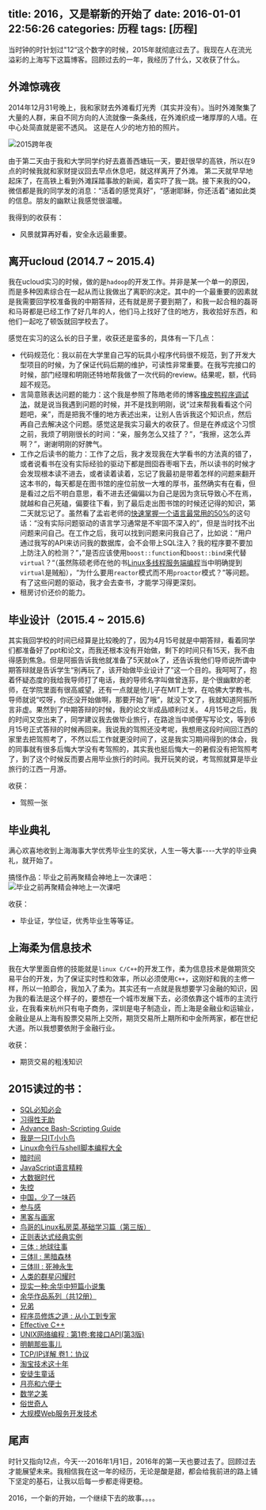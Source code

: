 title: 2016，又是崭新的开始了
date: 2016-01-01 22:56:26
categories: 历程
tags: [历程]
---

当时钟的时针划过"12“这个数字的时候，2015年就彻底过去了。我现在人在流光溢彩的上海写下这篇博客。回顾过去的一年，我经历了什么，又收获了什么。

## 外滩惊魂夜
2014年12月31号晚上，我和家财去外滩看灯光秀（其实并没有）。当时外滩聚集了大量的人群，来自不同方向的人流就像一条条线，在外滩织成一堵厚厚的人墙。在中心处简直就是密不透风。
这是在人少的地方拍的照片。

![2015跨年夜](http://ww1.sinaimg.cn/large/9d13bd87jw1ezkehshpa6j20hs0npmz1.jpg)

由于第二天由于我和大学同学约好去嘉善西塘玩一天，要赶很早的高铁，所以在9点的时候我就和家财提议回去早点休息吧，就这样离开了外滩。
第二天就早早地起床了，在高铁上看到外滩踩踏事故的新闻，着实吓了我一跳。接下来我的QQ，微信都是我的同学发的消息：“活着的感觉真好”，“感谢耶稣，你还活着”诸如此类的信息。朋友的幽默让我感觉很温暖。

我得到的收获有：
- 风景就算再好看，安全永远最重要。

## 离开ucloud (2014.7 ~ 2015.4)
我在ucloud实习的时候，做的是`hadoop`的开发工作。并非是某一个单一的原因，而是多种因素综合在一起从而让我做出了离职的决定。其中的一个最重要的因素就是我需要回学校准备我的中期答辩，还有就是房子要到期了，和我一起合租的磊哥和马哥都是已经工作了好几年的人，他们马上找好了住的地方，我收拾好东西，和他们一起吃了顿饭就回学校去了。

感觉在实习的这么长的日子里，收获还是蛮多的，具体有一下几点：
- 代码规范化：我以前在大学里自己写的玩具小程序代码很不规范，到了开发大型项目的时候，为了保证代码后期的维护，可读性非常重要。在我写完接口的时候，部门经理和明刚还特地帮我做了一次代码的review。结果呢，额，代码超不规范。
- 言简意赅表达问题的能力：这个我是参照了陈皓老师的博客[橡皮鸭程序调试法](http://coolshell.cn/articles/1719.html)，就是说当我遇到问题的时候，并不是找到明刚，说“过来帮我看看这个问题吧，亲”，而是把我不懂的地方表述出来，让别人告诉我这个知识点，然后再自己去解决这个问题。感觉这是我实习最大的收获了。但是在养成这个习惯之前，我烦了明刚很长的时间：“亲，服务怎么又挂了？”，“我擦，这怎么弄啊？”，谢谢明刚的好脾气。
- 工作之后读书的能力：工作了之后，我才发现我在大学看书的方法真的错了，或者说看书在没有实际经验的驱动下都是囫囵吞枣咽下去，所以读书的时候才会发现根本读不进去，或者读着读着，忘记了我最初是带着怎样的问题来翻开这本书的，每天都是在图书馆的座位前放一大堆的厚书，虽然确实有在看，但是看过之后不明白意思，看不进去还偏偏以为自己是因为贪玩导致心不在焉，就越和自己死磕，偏要往下看，到了最后走出图书馆的时候还记得的知识，第二天就忘记了。虽然看了孟岩老师的[快速掌握一个语言最常用的50%](http://blog.csdn.net/myan/article/details/3144661)的这句话：“没有实际问题驱动的语言学习通常是不牢固不深入的”，但是当时找不出问题来问自己。在工作之后，我可以找到问题来问我自己了，比如说：“用户通过我写的API来访问我的数据库，会不会带上SQL注入？我的程序要不要加上防注入的检测？”，”是否应该使用`boost::function`和`boost::bind`来代替`virtual`？“（虽然陈硕老师在他的书[Linux多线程服务端编程](http://book.douban.com/subject/20471211/)当中明确提到`virtual`是贼船），“为什么要用`reactor`模式而不用`proactor`模式？”等问题。有了这些问题的驱动，我才会去查书，才能学习得更深刻。
- 租房讨价还价的能力。

## 毕业设计（2015.4 ~ 2015.6)
其实我回学校的时间已经算是比较晚的了，因为4月15号就是中期答辩，看着同学们都准备好了ppt和论文，而我还根本没有开始做，剩下的时间只有15天，我不由得感到焦急。但是阿振告诉我他就准备了5天就ok了，还告诉我他们导师说所谓中期答辩就是告诉学生“别再玩了，该开始做毕业设计了”这一个目的。我呵呵了，抱着怀疑态度的我给我导师打了电话，我的导师名字叫做曾连荪，是个很幽默的老师，在学院里面有很高威望，还有一点就是他儿子在MIT上学，在哈佛大学教书。导师就说“哎呀，你还没开始做啊，那要开始了哦”，就没下文了，我就知道阿振所言非虚。果然到了中期答辩的时候，我的论文半成品顺利过关。
4月15号之后，我的时间又空出来了，同学建议我去做毕业旅行，在路途当中顺便写写论文，等到6月15号正式答辩的时候再回来。我说我的驾照还没考呢，我想用这段时间回江西的家里去把驾照考了，不然以后工作就更没时间了，这是我实习期间得到的体会，我的同事就有很多后悔大学没有考驾照的，其实我也挺后悔大一的暑假没有把驾照考了，到了这个时候反而要占用毕业旅行的时间。我开玩笑的说，考驾照就算是毕业旅行的江西一月游。

收获：
- 驾照一张

## 毕业典礼
满心欢喜地收到上海海事大学优秀毕业生的奖状，人生一等大事----大学的毕业典礼，就开始了。

搞怪作品：毕业之前再聚精会神地上一次课吧：
![毕业之前再聚精会神地上一次课吧](http://ww3.sinaimg.cn/large/9d13bd87jw1ezkfj1sxdjj20qo0hstb3.jpg)

收获：
- 毕业证，学位证，优秀毕业生等等证。

## 上海柔为信息技术
我在大学里面自修的技能就是`linux C/C++`的开发工作，柔为信息技术是做期货交易平台的开发，为了保证实时性和效率，所以必须使用`C++`，这刚好和我的主修一样，所以一拍即合，我加入了柔为。其实还有一点就是我想要学习金融的知识，因为我的看法是这个样子的，要想在一个城市发展下去，必须依靠这个城市的主流行业，在我看来杭州只有电子商务，深圳是电子制造业，而上海是金融业和运输业，金融业是从上海有股票交易所上交所，期货交易所上期所和中金所两家，都在世纪大道。所以我想要依附于金融行业。

收获：
- 期货交易的粗浅知识

## 2015读过的书：

- [SQL必知必会](http://book.douban.com/subject/24250054/)
- [习得性无助](http://book.douban.com/subject/5395411/)
- [Advance Bash-Scripting Guide](http://book.douban.com/subject/3010746/)
- [我是一只IT小小鸟](http://book.douban.com/subject/4006425/)
- [Linux命令行与shell脚本编程大全](http://book.douban.com/subject/11589828/)
- [暗时间](http://book.douban.com/subject/6709809/)
- [JavaScript语言精粹](http://book.douban.com/subject/3590768/)
- [大数据时代](http://book.douban.com/subject/20429677/)
- [失控](http://book.douban.com/subject/5375620/)
- [中国，少了一味药](http://book.douban.com/subject/5400595/)
- [参与感](http://book.douban.com/subject/25942507/)
- [黑客与画家](http://book.douban.com/subject/6021440/)
- [鸟哥的Linux私房菜.基础学习篇（第三版）](http://book.douban.com/subject/4889838/)
- [正则表达式经典实例](http://book.douban.com/subject/4872186/)
- [三体 : 地球往事](http://book.douban.com/subject/2567698/)
- [三体Ⅱ : 黑暗森林](http://book.douban.com/subject/3066477/)
- [三体Ⅲ : 死神永生](http://book.douban.com/subject/5363767/)
- [人类的群星闪耀时](http://book.douban.com/subject/1083762/)
- [现实一种:余华中短篇小说集](http://book.douban.com/subject/2999641/)
- [余华作品系列（共12册）](http://book.douban.com/subject/1083458/)
- [兄弟](http://book.douban.com/subject/4882133/)
- [程序员修炼之道 : 从小工到专家](http://book.douban.com/subject/5387402/)
- [Effective C++](http://book.douban.com/subject/1842426/)
- [UNIX网络编程 : 第1卷:套接口API(第3版)](http://book.douban.com/subject/1500149/)
- [明朝那些事儿](http://book.douban.com/subject/7163250/)
- [TCP/IP详解 卷1：协议](http://book.douban.com/subject/1088054/)
- [淘宝技术这十年](http://book.douban.com/subject/24335672/)
- [安徒生童话](http://book.douban.com/subject/1784153/)
- [月亮和六便士](http://book.douban.com/subject/1858513/)
- [数学之美](http://book.douban.com/subject/10750155/)
- [俗世奇人](http://book.douban.com/subject/3389984/)
- [大规模Web服务开发技术](http://book.douban.com/subject/6758780/)

## 尾声
时针又指向12点，今天---2016年1月1日，2016年的第一天也要过去了。回顾过去才能展望未来。我相信我在这一年的经历，无论是酸是甜，都会给我前进的路上铺下坚定的基石，让我以后每一步都走得更稳。

2016，一个新的开始，一个继续下去的故事。。。。

  
